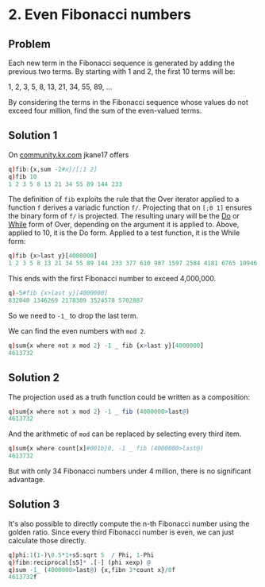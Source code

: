 # 2. Even Fibonacci numbers

## Problem

Each new term in the Fibonacci sequence is generated by adding the previous two terms. By starting with 1 and 2, the first 10 terms will be:

1, 2, 3, 5, 8, 13, 21, 34, 55, 89, ...

By considering the terms in the Fibonacci sequence whose values do not exceed four million, find the sum of the even-valued terms.


## Solution 1

On [community.kx.com](https://community.kx.com/t5/kdb-and-q/Q-For-Problems-Episode-2/td-p/13148) jkane17 offers

```q
q)fib:{x,sum -2#x}/[;1 2]
q)fib 10
1 2 3 5 8 13 21 34 55 89 144 233
```

The definition of `fib` exploits the rule that the Over iterator applied to a function `f` derives a variadic function `f/`. Projecting that on `[;0 1]` ensures the binary form of `f/` is projected. The resulting unary will be the [Do](https://code.kx.com/q/ref/accumulators/#do) or [While](https://code.kx.com/q/ref/accumulators/#while) form of Over, depending on the argument it is applied to. Above, applied to 10, it is the Do form. Applied to a test function, it is the While form:

```q
q)fib {x>last y}[4000000]
1 2 3 5 8 13 21 34 55 89 144 233 377 610 987 1597 2584 4181 6765 10946 17711 ..
```
This ends with the first Fibonacci number to exceed 4,000,000.

```q
q)-5#fib {x>last y}[4000000]
832040 1346269 2178309 3524578 5702887
```

So we need to `-1_` to drop the last term.

We can find the even numbers with `mod 2`.

```q
q)sum{x where not x mod 2} -1 _ fib {x>last y}[4000000]
4613732
```


## Solution 2

The projection used as a truth function could be written as a composition:

```q
q)sum{x where not x mod 2} -1 _ fib (4000000>last@)
4613732
```

And the arithmetic of `mod` can be replaced by selecting every third item.

```q
q)sum{x where count[x]#001b}0, -1 _ fib (4000000>last@)
4613732
```

But with only 34 Fibonacci numbers under 4 million, there is no significant advantage.


## Solution 3

It's also possible to directly compute the n-th Fibonacci number using the golden ratio. Since every third Fibonacci number is even, we can just calculate those directly.

```q
q)phi:1(1-)\0.5*1+s5:sqrt 5  / Phi, 1-Phi
q)fibn:reciprocal[s5]* .[-] (phi xexp) @
q)sum -1_ (4000000>last@) {x,fibn 3*count x}/0f
4613732f
```
